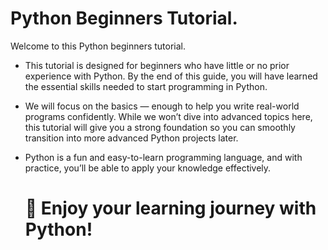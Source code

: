 # Python Beginners Tutorial.

Welcome to this Python beginners tutorial.

 * This tutorial is designed for beginners who have little or no prior experience with Python. By the end of this guide, you will have learned the essential skills needed to start programming in Python.

 * We will focus on the basics — enough to help you write real-world programs confidently. While we won’t dive into advanced topics here, this tutorial will give you a strong foundation so you can smoothly             transition into more advanced Python projects later.

 * Python is a fun and easy-to-learn programming language, and with practice, you’ll be able to apply your knowledge effectively.
   
   # 🚀 Enjoy your learning journey with Python!
   
